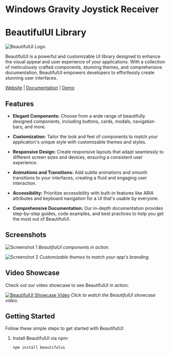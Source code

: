 # Windows Gravity Joystick Receiver

# BeautifulUI Library

![BeautifulUI Logo](https://example.com/images/logo.png)

BeautifulUI is a powerful and customizable UI library designed to enhance the visual appeal and user experience of your applications. With a collection of meticulously crafted components, stunning themes, and comprehensive documentation, BeautifulUI empowers developers to effortlessly create stunning user interfaces.

[Website](https://www.beautifului-library.com) | [Documentation](https://www.beautifului-library.com/docs) | [Demo](https://www.beautifului-library.com/demo)

## Features

- **Elegant Components:** Choose from a wide range of beautifully designed components, including buttons, cards, modals, navigation bars, and more.

- **Customization:** Tailor the look and feel of components to match your application's unique style with customizable themes and styles.

- **Responsive Design:** Create responsive layouts that adapt seamlessly to different screen sizes and devices, ensuring a consistent user experience.

- **Animations and Transitions:** Add subtle animations and smooth transitions to your interfaces, creating a fluid and engaging user interaction.

- **Accessibility:** Prioritize accessibility with built-in features like ARIA attributes and keyboard navigation for a UI that's usable by everyone.

- **Comprehensive Documentation:** Our in-depth documentation provides step-by-step guides, code examples, and best practices to help you get the most out of BeautifulUI.

## Screenshots

![Screenshot 1](https://example.com/images/screenshot1.png)
*BeautifulUI components in action.*

![Screenshot 2](https://example.com/images/screenshot2.png)
*Customizable themes to match your app's branding.*

## Video Showcase

Check out our video showcase to see BeautifulUI in action:

[![BeautifulUI Showcase Video](https://example.com/images/video_thumbnail.png)](https://www.youtube.com/watch?v=your_video_id)
*Click to watch the BeautifulUI showcase video.*

## Getting Started

Follow these simple steps to get started with BeautifulUI:

1. Install BeautifulUI via npm:
   ```bash
   npm install beautifului

